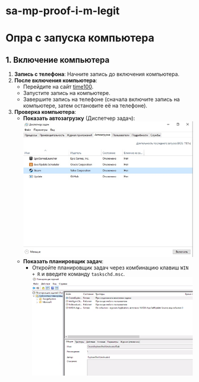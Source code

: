 # sa-mp-proof-i-m-legit

# Опра с запуска компьютера

## 1. Включение компьютера

1. **Запись с телефона**: Начните запись до включения компьютера.
2. **После включения компьютера**:
   - Перейдите на сайт [time100](http://time100).
   - Запустите запись на компьютере.
   - Завершите запись на телефоне (сначала включите запись на компьютере, затем остановите её на телефоне).
3. **Проверка компьютера**:
   - **Показать автозагрузку** (Диспетчер задач): ![task_manager](https://github.com/somearchive/sa-mp-proof-i-m-legit/blob/main/pictures/task_manager.png)
   - **Показать планировщик задач**:
     - Откройте планировщик задач через комбинацию клавиш `WIN + R` и введите команду `taskschd.msc`.
       ![task_manager](https://github.com/somearchive/sa-mp-proof-i-m-legit/blob/main/pictures/scheduler.png)
